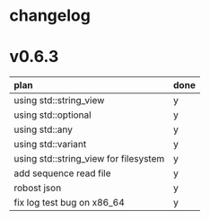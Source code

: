 changelog
===



# v0.6.3

| plan                                  | done | 
|:--------------------------------------|:-----|
| using std::string_view                | y    |
| using std::optional                   | y    |
| using std::any                        | y    |
| using std::variant                    | y    |
| using std::string_view for filesystem | y    |
| add sequence read file | y|
| robost json | y|
|fix log test bug on x86_64| y|

